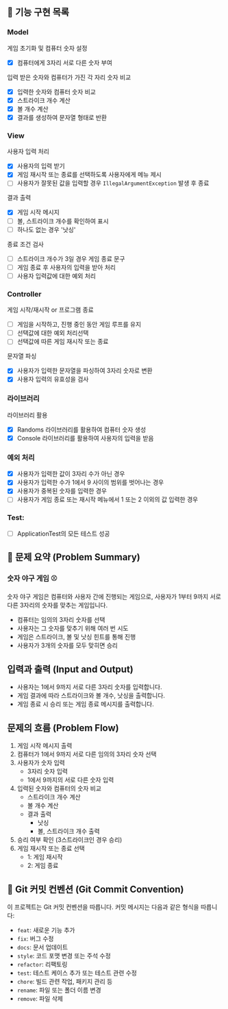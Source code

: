 ## 🚀 기능 구현 목록

### Model
게임 초기화 및 컴퓨터 숫자 설정
- [x]  컴퓨터에게 3자리 서로 다른 숫자 부여

입력 받은 숫자와 컴퓨터가 가진 각 자리 숫자 비교
- [x]  입력한 숫자와 컴퓨터 숫자 비교
- [x]  스트라이크 개수 계산
- [x]  볼 개수 계산
- [x]  결과를 생성하여 문자열 형태로 반환

### View
사용자 입력 처리
- [x]  사용자의 입력 받기
- [x]  게임 재시작 또는 종료를 선택하도록 사용자에게 메뉴 제시
- [ ]  사용자가 잘못된 값을 입력할 경우 `IllegalArgumentException` 발생 후 종료

결과 출력
- [x]  게임 시작 메시지
- [ ]  볼, 스트라이크 개수를 확인하여 표시
- [ ]  하나도 없는 경우 '낫싱'

종료 조건 검사
- [ ]  스트라이크 개수가 3일 경우 게임 종료 문구
- [ ]  게임 종료 후 사용자의 입력을 받아 처리
- [ ]  사용자 입력값에 대한 예외 처리

### Controller
게임 시작/재시작 or 프로그램 종료
- [ ]  게임을 시작하고, 진행 중인 동안 게임 루프를 유지
- [ ]  선택값에 대한 예외 처리선택
- [ ]  선택값에 따른 게임 재시작 또는 종료

문자열 파싱
- [x]  사용자가 입력한 문자열을 파싱하여 3자리 숫자로 변환
- [x]  사용자 입력의 유효성을 검사

### 라이브러리
라이브러리 활용
- [x]  Randoms 라이브러리를 활용하여 컴퓨터 숫자 생성
- [x]  Console 라이브러리를 활용하여 사용자의 입력을 받음

### 예외 처리
- [x]  사용자가 입력한 값이 3자리 수가 아닌 경우
- [x]  사용자가 입력한 수가 1에서 9 사이의 범위를 벗어나는 경우
- [x]  사용자가 중복된 숫자를 입력한 경우
- [ ]  사용자가 게임 종료 또는 재시작 메뉴에서 1 또는 2 이외의 값 입력한 경우

### Test:
- [ ]  ApplicationTest의 모든 테스트 성공

## 📝 문제 요약 (Problem Summary)
### 숫자 야구 게임 ⚾️
숫자 야구 게임은 컴퓨터와 사용자 간에 진행되는 게임으로,
사용자가 1부터 9까지 서로 다른 3자리의 숫자를 맞추는 게임입니다.
- 컴퓨터는 임의의 3자리 숫자를 선택
- 사용자는 그 숫자를 맞추기 위해 여러 번 시도
- 게임은 스트라이크, 볼 및 낫싱 힌트를 통해 진행
- 사용자가 3개의 숫자를 모두 맞히면 승리

## 입력과 출력 (Input and Output)

- 사용자는 1에서 9까지 서로 다른 3자리 숫자를 입력합니다.
- 게임 결과에 따라 스트라이크와 볼 개수, 낫싱을 출력합니다.
- 게임 종료 시 승리 또는 게임 종료 메시지를 출력합니다.

## 문제의 흐름 (Problem Flow)

1. 게임 시작 메시지 출력
2. 컴퓨터가 1에서 9까지 서로 다른 임의의 3자리 숫자 선택
3. 사용자가 숫자 입력
    - 3자리 숫자 입력
    - 1에서 9까지의 서로 다른 숫자 입력
4. 입력된 숫자와 컴퓨터의 숫자 비교
    - 스트라이크 개수 계산
    - 볼 개수 계산
    - 결과 출력
        - 낫싱
        - 볼, 스트라이크 개수 출력
5. 승리 여부 확인 (3스트라이크인 경우 승리)
6. 게임 재시작 또는 종료 선택
    - 1: 게임 재시작
    - 2: 게임 종료

## 📍 Git 커밋 컨벤션 (Git Commit Convention)

이 프로젝트는 Git 커밋 컨벤션을 따릅니다. 커밋 메시지는 다음과 같은 형식을 따릅니다:

- `feat`: 새로운 기능 추가
- `fix`: 버그 수정
- `docs`: 문서 업데이트
- `style`: 코드 포맷 변경 또는 주석 수정
- `refactor`: 리팩토링
- `test`: 테스트 케이스 추가 또는 테스트 관련 수정
- `chore`: 빌드 관련 작업, 패키지 관리 등
- `rename`: 파일 또는 폴더 이름 변경
- `remove`: 파일 삭제